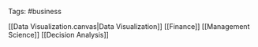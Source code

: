 Tags: #business 

[[Data Visualization.canvas|Data Visualization]]
[[Finance]]
[[Management Science]]
[[Decision Analysis]]
